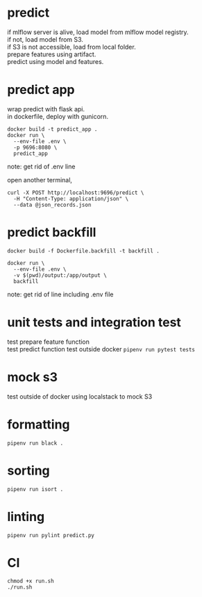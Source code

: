 # predict
if mlflow server is alive, load model from mlflow model registry.   
if not, load model from S3.   
if S3 is not accessible, load from local folder.   
prepare features using artifact.   
predict using model and features.   

# predict app   
wrap predict with flask api.   
in dockerfile, deploy with gunicorn.
```
docker build -t predict_app .
docker run \
  --env-file .env \
  -p 9696:8080 \
  predict_app
```
note: get rid of .env line

open another terminal,   
```
curl -X POST http://localhost:9696/predict \
  -H "Content-Type: application/json" \
  --data @json_records.json
```

# predict backfill
```
docker build -f Dockerfile.backfill -t backfill .

docker run \
  --env-file .env \
  -v $(pwd)/output:/app/output \
  backfill 
```

note: get rid of line including .env file

# unit tests and integration test
test prepare feature function  
test predict function
test outside docker
`pipenv run pytest tests`

# mock s3
test outside of docker
using localstack to mock S3

# formatting
`pipenv run black .`

# sorting
`pipenv run isort .`

# linting
`pipenv run pylint predict.py`

# CI
```
chmod +x run.sh
./run.sh
```

